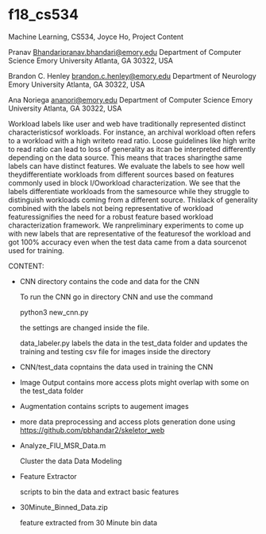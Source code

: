# f18_cs534

Machine Learning, CS534, Joyce Ho, Project Content

Pranav Bhandaripranav.bhandari@emory.edu
Department of Computer Science
Emory University
Atlanta, GA 30322, USA

Brandon C. Henley
brandon.c.henley@emory.edu
Department of Neurology
Emory University
Atlanta, GA 30322, USA

Ana Noriega
ananori@emory.edu
Department of Computer Science
Emory University
Atlanta, GA 30322, USA

Workload labels like user and web have traditionally represented distinct characteristicsof workloads. For instance, an archival workload often refers to a workload with a high writeto read ratio. Loose guidelines like high write to read ratio can lead to loss of generality as itcan be interpreted differently depending on the data source.  This means that traces sharingthe same labels can have distinct features.  We evaluate the labels to see how well theydifferentiate workloads from different sources based on features commonly used in block I/Oworkload characterization.  We see that the labels differentiate workloads from the samesource while they struggle to distinguish workloads coming from a different source.  Thislack of generality combined with the labels not being representative of workload featuressignifies the need for a robust feature based workload characterization framework.  We ranpreliminary experiments to come up with new labels that are representative of the featuresof the workload and got 100% accuracy even when the test data came from a data sourcenot used for training.

CONTENT:

- CNN directory contains the code and data for the CNN

	To run the CNN go in directory CNN and use the command 

	python3 new_cnn.py

	the settings are changed inside the file. 

	data_labeler.py labels the data in the test_data folder and updates the training and testing csv file for images inside the directory 

- CNN/test_data 
	copntains the data used in training the CNN
	
- Image Output
	contains more access plots might overlap with some on the test_data folder

- Augmentation
	contains scripts to augement images 

- more data preprocessing and access plots generation done using https://github.com/pbhandar2/skeletor_web


- Analyze_FIU_MSR_Data.m

	Cluster the data
	Data Modeling 

- Feature Extractor

	scripts to bin the data and extract basic features 

- 30Minute_Binned_Data.zip

	feature extracted from 30 Minute bin data
